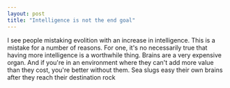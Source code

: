 ```yaml
---
layout: post
title: "Intelligence is not the end goal"
---
```


I see people mistaking evolition with an increase in intelligence. This is a mistake for a number of reasons. For one, it's no necessarily true that having more intelligence is a worthwhile thing. Brains are a very expensive organ. And if you're in an environment where they can't add more value than they cost, you're better without them. Sea slugs easy their own brains after they reach their destination rock
